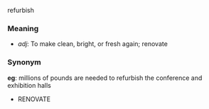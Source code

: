 refurbish
### Meaning
+ _adj_: To make clean, bright, or fresh again; renovate

### Synonym

__eg__: millions of pounds are needed to refurbish the conference and exhibition halls

+ RENOVATE


